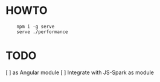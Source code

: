 HOWTO
=====

        npm i -g serve
        serve ./performance


TODO
====
[ ] as Angular module
[ ] Integrate with JS-Spark as module
